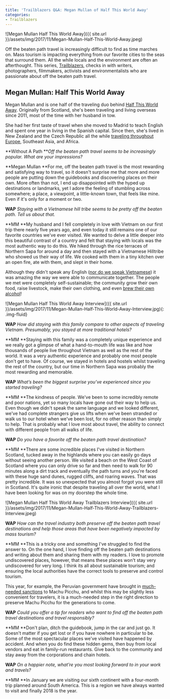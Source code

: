 ```yaml
---
title: 'Trailblazers Q&A: Megan Mullan of Half This World Away'
categories:
- Trailblazers
---
```


![Megan Mullan Half This World Away]({{ site.url }}/assets/img/2017/11/Megan-Mullan-Half-This-World-Away.jpeg)

Off the beaten path travel is increasingly difficult to find as time marches on. Mass tourism is impacting everything from our favorite cities to the seas that surround them. All the while locals and the environment are often an afterthought. This series, [Trailblazers](http://withoutapath.com/category/trailblazers/), checks in with writers, photographers, filmmakers, activists and environmentalists who are passionate about off the beaten path travel.

## Megan Mullan: Half This World Away

Megan Mullan and is one half of the traveling duo behind [Half This World Away](https://www.halfthisworldaway.com/). Originally from Scotland, she's been traveling and living overseas since 2011, most of the time with her husband in tow.

She had her first taste of travel when she moved to Madrid to teach English and spent one year in living in the Spanish capital. Since then, she's lived in New Zealand and the Czech Republic all the while [traveling throughout Europe](https://withoutapath.com/best-way-to-travel-europe/), Southeast Asia, and Africa.

**Without A Path **_Off the beaten path travel seems to be increasingly popular. What are your impressions?_

**Megan Mullan **For me, off the beaten path travel is the most rewarding and satisfying way to travel, so it doesn't surprise me that more and more people are putting down the guidebooks and discovering places on their own. More often than not, I end up disappointed with the hyped up destinations or landmarks, yet I adore the feeling of stumbling across somewhere; a place, a viewpoint, a little-known town, that feels like mine. Even if it's only for a moment or two.

**WAP** _Staying with a Vietnamese hill tribe seems to be pretty off the beaten path. Tell us about that._

**MM **My husband and I fell completely in love with Vietnam on our first trip there nearly five years ago, and even today it still remains one of our favorite countries we've ever visited. We wanted to delve a little deeper into this beautiful contrast of a country and felt that staying with locals was the most authentic way to do this. We hiked through the rice terraces of Northern Sapa for around a day and then stayed with a Vietnamese Hilltribe who showed us their way of life. We cooked with them in a tiny kitchen over an open fire, ate with them, and slept in their home.

Although they didn't speak any English ([nor do we speak Vietnamese](https://withoutapath.com/best-language-learning-apps/)) it was amazing the way we were able to communicate together. The people we met were completely self-sustainable; the community grow their own food, raise livestock, make their own clothing, and even [brew their own alcohol](https://withoutapath.com/italian-craft-beer/)!

![Megan Mullan Half This World Away Interview]({{ site.url }}/assets/img/2017/11/Megan-Mullan-Half-This-World-Away-Interview.jpg){: .img-fluid}

**WAP** _How did staying with this family compare to other aspects of traveling Vietnam. Presumably, you stayed at more traditional hotels?_

**MM **Staying with this family was a completely unique experience and we really got a glimpse of what a hand-to-mouth life was like and how thousands of people live throughout Vietnam as well as the rest of the world. It was a very authentic experience and probably one most people don't get to have. Of course, we stayed in hotels and hostels whilst traveling the rest of the country, but our time in Northern Sapa was probably the most rewarding and memorable.

**WAP** _What’s been the biggest surprise you’ve experienced since you started traveling?_

**MM **The kindness of people. We've been to some incredibly remote and poor nations, yet so many locals have gone out their way to help us. Even though we didn't speak the same language and we looked different, we've had complete strangers give us lifts when we've been stranded or walk us to our hotel when we've been lost, for no other reason than simply to help. That is probably what I love most about travel, the ability to connect with different people from all walks of life.

**WAP** _Do you have a favorite off the beaten path travel destination?_

**MM **There are some incredible places I've visited in Northern Scotland, tucked away in the highlands where you can easily go days without seeing another person. We visited a beach on the West Coast of Scotland where you can only drive so far and then need to walk for 90 minutes along a dirt track and eventually the path turns and you're faced with these huge sand dunes, rugged cliffs, and roaring waves. That was pretty incredible. It was so unexpected that you almost forgot you were still in Scotland. It's quite ironic that despite traveling all over the world, what I have been looking for was on my doorstep the whole time.

![Megan Mullan Half This World Away Trailblazers Interview]({{ site.url }}/assets/img/2017/11/Megan-Mullan-Half-This-World-Away-Trailblazers-Interview.jpeg)

**WAP** _How can the travel industry both preserve off the beaten path travel destinations and help those areas that have been negatively impacted by mass tourism?_

**MM **This is a tricky one and something I've struggled to find the answer to. On the one hand, I love finding off the beaten path destinations and writing about them and sharing them with my readers. I love to promote undiscovered places, however, that means these places won't stay very undiscovered for very long. I think its all about sustainable tourism; and ensuring the local authorities have the correct tools to preserve and control tourism.

This year, for example, the Peruvian government have brought in [much-needed sanctions](https://withoutapath.com/elizabeth-becker-overbooked/) to Machu Picchu, and whilst this may be slightly less convenient for travelers, it is a much-needed step in the right direction to preserve Machu Picchu for the generations to come.

**WAP** _Could you offer a tip for readers who want to find off the beaten path travel destinations and travel responsibly?_

**MM **Don't plan, ditch the guidebook, jump in the car and just go. It doesn't matter if you get lost or if you have nowhere in particular to be. Some of the most spectacular places we've visited have happened by accident. And when you do find these hidden gems, then buy from local vendors and eat in family-run restaurants. Give back to the community and stay away from the corporations and chain hotels.

**WAP** _On a happier note, what’re you most looking forward to in your work and travels?_

**MM **In January we are visiting our sixth continent with a four-month trip planned around South America. This is a region we have always wanted to visit and finally 2018 is the year.
